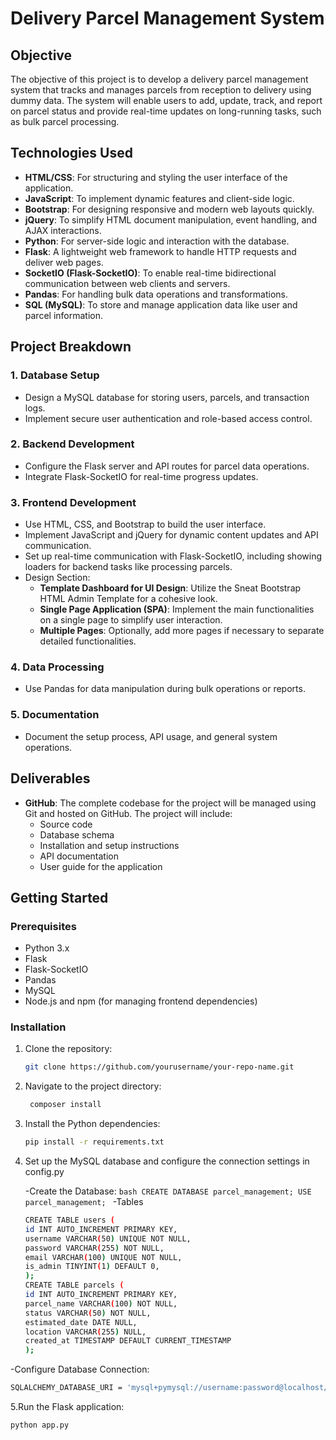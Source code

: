# Delivery Parcel Management System

## Objective

The objective of this project is to develop a delivery parcel management system that tracks and manages parcels from reception to delivery using dummy data. The system will enable users to add, update, track, and report on parcel status and provide real-time updates on long-running tasks, such as bulk parcel processing.

## Technologies Used

- **HTML/CSS**: For structuring and styling the user interface of the application.
- **JavaScript**: To implement dynamic features and client-side logic.
- **Bootstrap**: For designing responsive and modern web layouts quickly.
- **jQuery**: To simplify HTML document manipulation, event handling, and AJAX interactions.
- **Python**: For server-side logic and interaction with the database.
- **Flask**: A lightweight web framework to handle HTTP requests and deliver web pages.
- **SocketIO (Flask-SocketIO)**: To enable real-time bidirectional communication between web clients and servers.
- **Pandas**: For handling bulk data operations and transformations.
- **SQL (MySQL)**: To store and manage application data like user and parcel information.

## Project Breakdown

### 1. Database Setup

- Design a MySQL database for storing users, parcels, and transaction logs.
- Implement secure user authentication and role-based access control.

### 2. Backend Development

- Configure the Flask server and API routes for parcel data operations.
- Integrate Flask-SocketIO for real-time progress updates.

### 3. Frontend Development

- Use HTML, CSS, and Bootstrap to build the user interface.
- Implement JavaScript and jQuery for dynamic content updates and API communication.
- Set up real-time communication with Flask-SocketIO, including showing loaders for backend tasks like processing parcels.
- Design Section:
  - **Template Dashboard for UI Design**: Utilize the Sneat Bootstrap HTML Admin Template for a cohesive look.
  - **Single Page Application (SPA)**: Implement the main functionalities on a single page to simplify user interaction.
  - **Multiple Pages**: Optionally, add more pages if necessary to separate detailed functionalities.

### 4. Data Processing

- Use Pandas for data manipulation during bulk operations or reports.

### 5. Documentation

- Document the setup process, API usage, and general system operations.

## Deliverables

- **GitHub**: The complete codebase for the project will be managed using Git and hosted on GitHub. The project will include:
  - Source code
  - Database schema
  - Installation and setup instructions
  - API documentation
  - User guide for the application

## Getting Started

### Prerequisites

- Python 3.x
- Flask
- Flask-SocketIO
- Pandas
- MySQL
- Node.js and npm (for managing frontend dependencies)

### Installation

1. Clone the repository:

   ```bash
   git clone https://github.com/yourusername/your-repo-name.git

2. Navigate to the project directory:
   ```bash
    composer install
    ```
3. Install the Python dependencies:
    ```bash
   pip install -r requirements.txt
4. Set up the MySQL database and configure the connection settings in config.py
  
   -Create the Database:
         ```bash
         CREATE DATABASE parcel_management;
         USE parcel_management;
         ```
   -Tables
    ```bash
    CREATE TABLE users (
    id INT AUTO_INCREMENT PRIMARY KEY,
    username VARCHAR(50) UNIQUE NOT NULL,
    password VARCHAR(255) NOT NULL,
    email VARCHAR(100) UNIQUE NOT NULL,
    is_admin TINYINT(1) DEFAULT 0,  
   );
    CREATE TABLE parcels (
    id INT AUTO_INCREMENT PRIMARY KEY,
    parcel_name VARCHAR(100) NOT NULL,
    status VARCHAR(50) NOT NULL,
    estimated_date DATE NULL,
    location VARCHAR(255) NULL,
    created_at TIMESTAMP DEFAULT CURRENT_TIMESTAMP
    );
      ```
-Configure Database Connection:
```bash
SQLALCHEMY_DATABASE_URI = 'mysql+pymysql://username:password@localhost/parcel_management'
```

5.Run the Flask application:
```bash
python app.py
```






